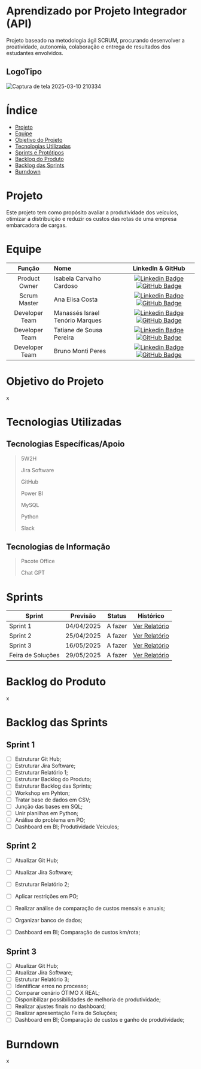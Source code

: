 # Aprendizado por Projeto Integrador (API)
Projeto baseado na metodologia ágil SCRUM, procurando desenvolver a proatividade, autonomia, colaboração e entrega de resultados dos estudantes envolvidos.

## LogoTipo
> 
![Captura de tela 2025-03-10 210334](https://github.com/user-attachments/assets/613c4e67-d8f0-4d4f-9d03-3c88e521a4d3)

# Índice

* [Projeto](#projeto)
* [Equipe](#equipe)
* [Objetivo do Projeto](#objetivo-do-projeto)
* [Tecnologias Utilizadas](#tecnologias-utilizadas)
* [Sprints e Protótipos](#sprints)
* [Backlog do Produto](#backlog-do-produto)
* [Backlog das Sprints](#backlog-das-sprints)
* [Burndown](#burndown)
# Projeto
Este projeto tem como propósito avaliar a produtividade dos veículos, otimizar a distribuição e reduzir os custos das rotas de uma empresa embarcadora de cargas.

# Equipe

|    Função     | Nome                                  |                                                                                                                                                      LinkedIn & GitHub                                                                                                                                                      |
| :-----------: | :------------------------------------ | :-------------------------------------------------------------------------------------------------------------------------------------------------------------------------------------------------------------------------------------------------------------------------------------------------------------------------: |
| Product Owner |  Isabela Carvalho Cardoso    |     [![Linkedin Badge](https://img.shields.io/badge/Linkedin-blue?style=flat-square&logo=Linkedin&logoColor=white)](https://www.linkedin.com/in/isabela-cardoso-b23a57276/) [![GitHub Badge](https://img.shields.io/badge/GitHub-111217?style=flat-square&logo=github&logoColor=white)](https://github.com/isabelacardd)             |
|  Scrum Master  | Ana Elisa Costa   |           [![Linkedin Badge](https://img.shields.io/badge/Linkedin-blue?style=flat-square&logo=Linkedin&logoColor=white)]( https://www.linkedin.com/in/ana-elisa-costa-a9a32122/) [![GitHub Badge](https://img.shields.io/badge/GitHub-111217?style=flat-square&logo=github&logoColor=whiteg)](https://github.com/anaecosta) 
| Developer Team  | Manassés Israel Tenório Marques |      [![Linkedin Badge](https://img.shields.io/badge/Linkedin-blue?style=flat-square&logo=Linkedin&logoColor=white)](https://www.linkedin.com/in/manass%C3%A9s-ten%C3%B3rio-184182185?utm_source=share&utm_campaign=share_via&utm_content=profile&utm_medium=android_app) [![GitHub Badge](https://img.shields.io/badge/GitHub-111217?style=flat-square&logo=github&logoColor=white)](https://github.com/MANASSES2710)     |
| Developer Team  | Tatiane de Sousa Pereira             |         [![Linkedin Badge](https://img.shields.io/badge/Linkedin-blue?style=flat-square&logo=Linkedin&logoColor=white)](https://www.linkedin.com/in/tatiane-sousa-5b564625b?utm_source=share&utm_campaign=share_via&utm_content=profile&utm_medium=ios_app) [![GitHub Badge](https://img.shields.io/badge/GitHub-111217?style=flat-square&logo=github&logoColor=white)](https://github.com/tatipink)        |
|  Developer Team  | Bruno Monti Peres   |           [![Linkedin Badge](https://img.shields.io/badge/Linkedin-blue?style=flat-square&logo=Linkedin&logoColor=white)](www.linkedin.com/in/bruno-monti-peres) [![GitHub Badge](https://img.shields.io/badge/GitHub-111217?style=flat-square&logo=github&logoColor=whiteg)]( https://github.com/BrunoMontiPeres ) 


# Objetivo do Projeto

x

# Tecnologias Utilizadas
## Tecnologias Específicas/Apoio
> 5W2H
> 
> Jira Software
> 
> GitHub
> 
> Power BI
> 
> MySQL
> 
> Python
>
> Slack

## Tecnologias de Informação
> Pacote Office
>
> Chat GPT
>

# Sprints

Sprint | Previsão | Status| Histórico|
|------|--------|------|--------|
|Sprint 1 | 04/04/2025| A fazer | [Ver Relatório]() |
|Sprint 2| 25/04/2025| A fazer |[Ver Relatório]() |
|Sprint 3| 16/05/2025| A fazer |[Ver Relatório]() | 
|Feira de Soluções| 29/05/2025| A fazer | [Ver Relatório]() |


# Backlog do Produto

x

# Backlog das Sprints
## Sprint 1
- [ ] Estruturar Git Hub;
- [ ] Estruturar Jira Software;
- [ ] Estruturar Relatório 1;
- [ ] Estruturar Backlog do Produto;
- [ ] Estruturar Backlog das Sprints;
- [ ] Workshop em Pyhton;
- [ ] Tratar base de dados em CSV;
- [ ] Junção das bases em SQL;
- [ ] Unir planilhas em Python;
- [ ] Análise do problema em PO;
- [ ] Dashboard em BI; Produtividade Veículos;

## Sprint 2
- [ ] Atualizar Git Hub;
- [ ] Atualizar Jira Software;
- [ ] Estruturar Relatório 2;
- [ ] Aplicar restrições em PO;
- [ ] Realizar análise de comparação de custos mensais e anuais;
- [ ] Organizar banco de dados;
- [ ] Dashboard em BI; Comparação de custos km/rota;
      

## Sprint 3
- [ ] Atualizar Git Hub;
- [ ] Atualizar Jira Software;
- [ ] Estruturar Relatório 3;
- [ ] Identificar erros no processo;
- [ ] Comparar cenário ÓTIMO X REAL;
- [ ] Disponibilizar possibilidades de melhoria de produtividade;
- [ ] Realizar ajustes finais no dashboard;
- [ ] Realizar apresentação Feira de Soluções;
- [ ] Dashboard em BI; Comparação de custos e ganho de produtividade; 

# Burndown

x

